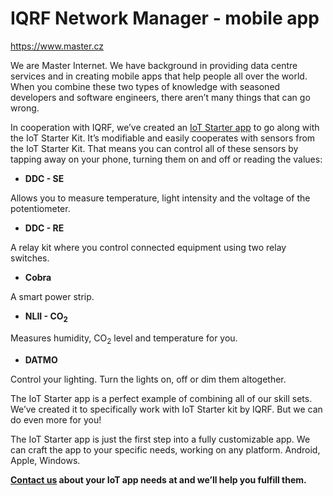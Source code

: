 # 	IQRF Network Manager - mobile app

https://www.master.cz

We are Master Internet. We have background in providing data centre services and in creating mobile apps that help people all over the world. When you combine these two types of knowledge with seasoned developers and software engineers, there aren’t many things that can go wrong. 

In cooperation with IQRF, we’ve created an [IoT Starter app](https://play.google.com/store/apps/details?id=org.iqrfalliance.demo&hl=cs) to go along with the IoT Starter Kit. It’s modifiable and easily cooperates with sensors from the IoT Starter Kit. That means you can control all of these sensors by tapping away on your phone, turning them on and off or reading the values:

- **DDC - SE**

Allows you to measure temperature, light intensity and the voltage of the potentiometer.

- **DDC - RE** 

A relay kit where you control connected equipment using two relay switches.

- **Cobra**

A smart power strip.

- **NLII - CO<sub>2</sub>**

Measures humidity, CO<sub>2</sub> level and temperature for you.

- **DATMO**

Control your lighting. Turn the lights on, off or dim them altogether.


The IoT Starter app is a perfect example of combining all of our skill sets. We’ve created it to specifically work with IoT Starter kit by IQRF. But we can do even more for you!

The IoT Starter app is just the first step into a fully customizable app. We can craft the app to your specific needs, working on any platform. Android, Apple, Windows. 

**[Contact us](mailto:konig@master.cz) about your IoT app needs at and we’ll help you fulfill them.**
